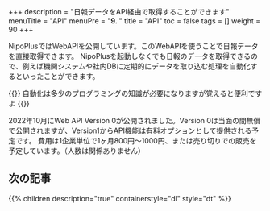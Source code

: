 +++
description = "日報データをAPI経由で取得することができます"
menuTitle = "API"
menuPre = "<b>9. </b>"
title = "API"
toc = false
tags = []
weight = 90
+++

NipoPlusではWebAPIを公開しています。このWebAPIを使うことで日報データを直接取得できます。
NipoPlusを起動しなくでも日報のデータを取得できるので、例えば機関システムや社内DBに定期的にデータを取り込む処理を自動化するといったことができます。

{{<alice pos="right" icon="ok">}}
自動化は多少のプログラミングの知識が必要になりますが覚えると便利ですよ
{{</alice>}}

2022年10月にWeb API Version 0が公開されました。Version 0は当面の間無償で公開されますが、Version1からAPI機能は有料オプションとして提供される予定です。
費用は1企業単位で1ヶ月800円〜1000円、または売り切りでの販売を予定しています。（人数は関係ありません）

## 次の記事

{{% children description="true" containerstyle="dl" style="dt" %}}
